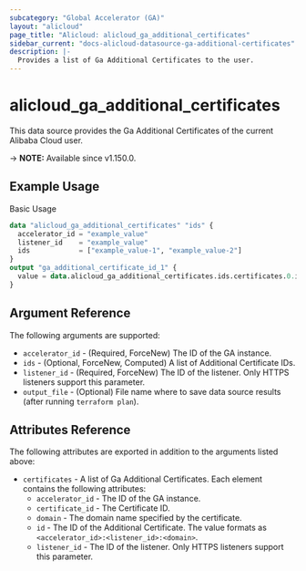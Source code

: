 ```yaml
---
subcategory: "Global Accelerator (GA)"
layout: "alicloud"
page_title: "Alicloud: alicloud_ga_additional_certificates"
sidebar_current: "docs-alicloud-datasource-ga-additional-certificates"
description: |-
  Provides a list of Ga Additional Certificates to the user.
---
```


# alicloud_ga_additional_certificates

This data source provides the Ga Additional Certificates of the current Alibaba Cloud user.

-> **NOTE:** Available since v1.150.0.

## Example Usage

Basic Usage

```terraform
data "alicloud_ga_additional_certificates" "ids" {
  accelerator_id = "example_value"
  listener_id    = "example_value"
  ids            = ["example_value-1", "example_value-2"]
}
output "ga_additional_certificate_id_1" {
  value = data.alicloud_ga_additional_certificates.ids.certificates.0.id
}
```

## Argument Reference

The following arguments are supported:

* `accelerator_id` - (Required, ForceNew) The ID of the GA instance.
* `ids` - (Optional, ForceNew, Computed)  A list of Additional Certificate IDs.
* `listener_id` - (Required, ForceNew) The ID of the listener. Only HTTPS listeners support this parameter.
* `output_file` - (Optional) File name where to save data source results (after running `terraform plan`).

## Attributes Reference

The following attributes are exported in addition to the arguments listed above:

* `certificates` - A list of Ga Additional Certificates. Each element contains the following attributes:
  * `accelerator_id` - The ID of the GA instance.
  * `certificate_id` - The Certificate ID.
  * `domain` - The domain name specified by the certificate.
  * `id` - The ID of the Additional Certificate. The value formats as `<accelerator_id>:<listener_id>:<domain>`.
  * `listener_id` - The ID of the listener. Only HTTPS listeners support this parameter.